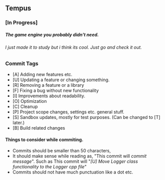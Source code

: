 Tempus
---

### [In Progress]
##### The game engine you probably didn't need. 
###### I just made it to study but i think its cool. Just go and check it out.


### Commit Tags
* [A] Adding new features etc.
* [U] Updating a feature or changing something.
* [R] Removing a feature or a library
* [F] Fixing a bug without new functionality
* [I] Improvements about readability.
* [O] Optimization
* [C] Cleanup
* [P] Project scope changes, settings etc. general stuff. 
* [S] Sandbox updates, mostly for test purposes. (Can be changed to [T] later.)
* [B] Build related changes

#### Things to consider while commiting.
* Commits should be smaller than 50 characters,
* It should make sense while reading as, "This commit will *commit message*". Such as This commit will "*[U] Move Logger class functionality to the Logger cpp file*"
* Commits should not have much punctuation like a dot etc.